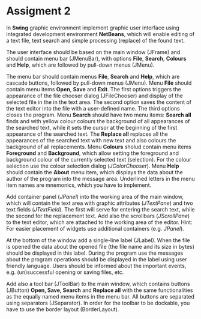 # Assigment 2
In **Swing** graphic environment implement graphic user interface using integrated development environment **NetBeans**, which will enable editing of a text file, text search and simple processing (replace) of the found text.

The user interface should be based on the main window (JFrame) and should contain menu bar (JMenuBar), with options **File**, **Search**, **Colours** and **Help**, which are followed by pull-down menus (JMenu).

The menu bar should contain menus **File**, **Search** and **Help**, which are cascade buttons, followed by pull-down menus (JMenu). Menu **File** should contain menu items **Open**, **Save** and **Exit**. The first options triggers the appearance of the file chooser dialog (JFileChooser) and display of the selected file in the in the text area. The second option saves the content of the text editor into the file with a user-defined name. The third options closes the program. Menu **Search** should have two menu items:  **Search all** finds and with yellow colour colours the background of all appearances of the searched text, while it sets the cursor at the beginning of the first appearance of the searched text.  The **Replace all**  replaces all the appearances of the searched text with new text and also colours the background of all replacements. Menu **Colours** sholud contain menu items **Foreground** and **Background**, which allow setting the foreground and background colour of the currently selected text (selection). For the colour selection use the colour selection dialog (<i>JColorChooser</i>). Menu **Help** should contain the **About** menu item, which displays the data about the author of the program into the message area. Underlined letters in the menu item names are mnemonics, which you have to implement.



Add container panel (<i>JPanel</i>) into the working area of the main window, which will contain the text area with graphic attributes (<i>JTextPane</i>) and two text fields (<i>JTextField</i>). The first will serve for entering the search text, while the second for the replacement text. Add also the scrollbars (<i>JScrollPane</i>) to the text editor, which are attached to the working area of the editor.  Hint: For easier placement of widgets use additional containers (e.g. <i>JPanel</i>).

At the bottom of the window add a single-line label (JLabel). When the file is opened the data about the opened file (the file name and its size in bytes) should be displayed in this label. During the program use the messages about the program operations should be displayed in the label using user friendly language. Users should be informed about the important events, e.g. (un)successful opening or saving files, etc.

Add also a tool bar (JToolBar) to the main window, which contains buttons (JButton) **Open, Save, Search** and **Replace all** with the same functionalities as the equally named menu items in the menu bar. All buttons are separated using separators (JSeparator). In order for the toolbar to be dockable, you have to use the border layout  (BorderLayout).
